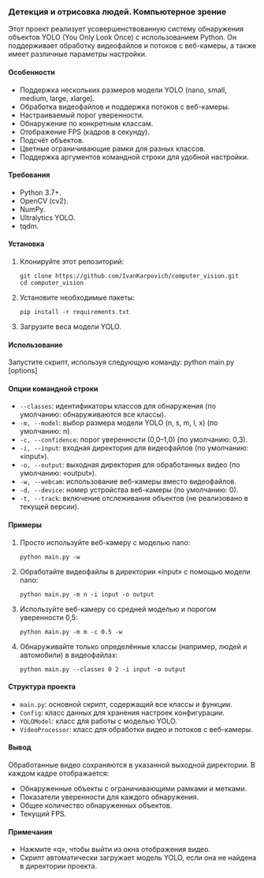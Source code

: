 ### Детекция и отрисовка людей. Компьютерное зрение
Этот проект реализует усовершенствованную систему обнаружения объектов YOLO (You Only Look Once) с использованием Python. Он поддерживает обработку видеофайлов и потоков с веб-камеры, а также имеет различные параметры настройки.
#### Особенности
* Поддержка нескольких размеров модели YOLO (nano, small, medium, large, xlarge).
* Обработка видеофайлов и поддержка потоков с веб-камеры.
* Настраиваемый порог уверенности.
* Обнаружение по конкретным классам.
* Отображение FPS (кадров в секунду).
* Подсчёт объектов.
* Цветные ограничивающие рамки для разных классов.
* Поддержка аргументов командной строки для удобной настройки.

#### Требования
* Python 3.7+.
* OpenCV (cv2).
* NumPy.
* Ultralytics YOLO.
* tqdm.

#### Установка
1. Клонируйте этот репозиторий:
   ```
   git clone https://github.com/IvanKarpovich/computer_vision.git
   cd computer_vision
   ```
2. Установите необходимые пакеты:
   ```
   pip install -r requirements.txt
   ```
3. Загрузите веса модели YOLO.

#### Использование
Запустите скрипт, используя следующую команду:
python main.py [options]

#### Опции командной строки
* `--classes`: идентификаторы классов для обнаружения (по умолчанию: обнаруживаются все классы).
* `-m, --model`: выбор размера модели YOLO (n, s, m, l, x) (по умолчанию: n).
* `-c, --confidence`: порог уверенности (0,0–1,0) (по умолчанию: 0,3).
* `-i, --input`: входная директория для видеофайлов (по умолчанию: «input»).
* `-o, --output`: выходная директория для обработанных видео (по умолчанию: «output»).
* `-w, --webcam`: использование веб-камеры вместо видеофайлов.
* `-d, --device`: номер устройства веб-камеры (по умолчанию: 0).
* `-t, --track`: включение отслеживания объектов (не реализовано в текущей версии).

#### Примеры
1. Просто используйте веб-камеру с моделью nano:
   ```
   python main.py -w
   ```
2. Обработайте видеофайлы в директории «input» с помощью модели nano:
   ```
   python main.py -m n -i input -o output
   ```
3. Используйте веб-камеру со средней моделью и порогом уверенности 0,5:
   ```
   python main.py -m m -c 0.5 -w
   ```
4. Обнаруживайте только определённые классы (например, людей и автомобили) в видеофайлах:
   ```
   python main.py --classes 0 2 -i input -o output
   ```

#### Структура проекта
* `main.py`: основной скрипт, содержащий все классы и функции.
* `Config`: класс данных для хранения настроек конфигурации.
* `YOLOModel`: класс для работы с моделью YOLO.
* `VideoProcessor`: класс для обработки видео и потоков с веб-камеры.

#### Вывод
Обработанные видео сохраняются в указанной выходной директории. В каждом кадре отображается:
* Обнаруженные объекты с ограничивающими рамками и метками.
* Показатели уверенности для каждого обнаружения.
* Общее количество обнаруженных объектов.
* Текущий FPS.

#### Примечания
* Нажмите «q», чтобы выйти из окна отображения видео.
* Скрипт автоматически загружает модель YOLO, если она не найдена в директории проекта.
